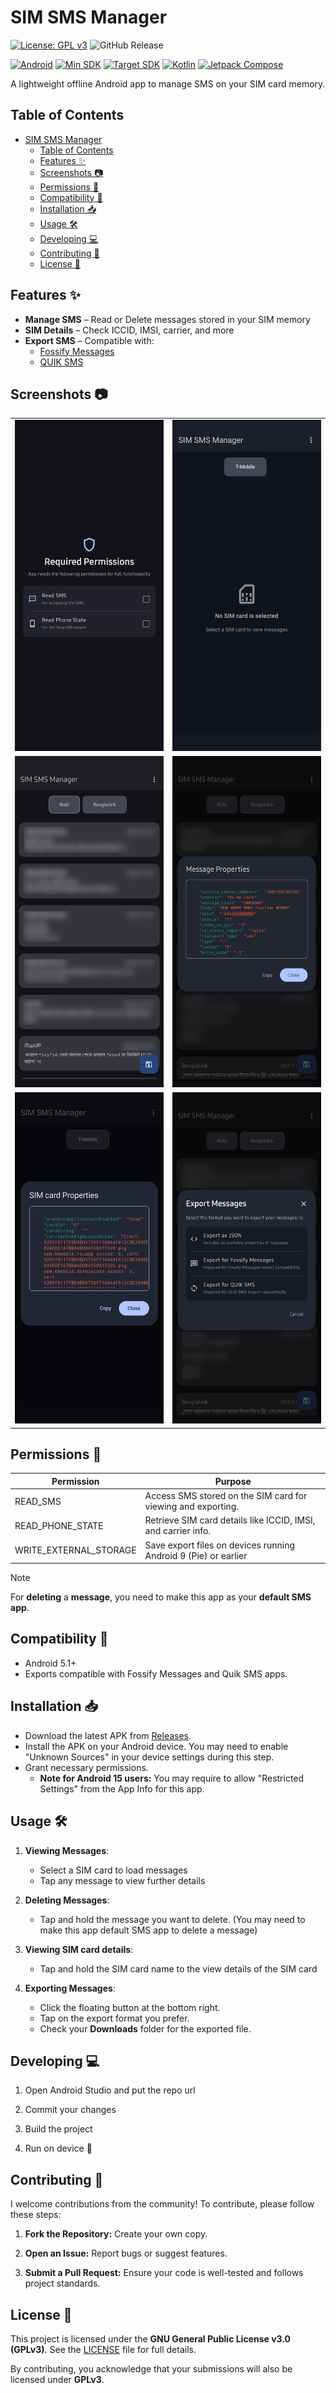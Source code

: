 # SIM SMS Manager

[![License: GPL v3](https://img.shields.io/badge/License-GPLv3-blue.svg)](https://www.gnu.org/licenses/gpl-3.0)
![GitHub Release](https://img.shields.io/github/v/release/kurtnettle/sim-sms-manager)

[![Android](https://img.shields.io/badge/Android-3DDC84?logo=android&logoColor=white)](https://developer.android.com)
[![Min SDK](https://img.shields.io/badge/Min%20SDK-22-34A853)](https://developer.android.com/about/versions/pie)
[![Target SDK](https://img.shields.io/badge/Target%20SDK-35-0C344B)](https://developer.android.com/about/versions/14)
[![Kotlin](https://img.shields.io/badge/Kotlin-7F52FF?logo=kotlin&logoColor=white)](https://kotlinlang.org)
[![Jetpack Compose](https://img.shields.io/badge/Jetpack_Compose-4285F4?logo=jetpack-compose&logoColor=white)](https://developer.android.com/jetpack/compose)

A lightweight offline Android app to manage SMS on your SIM card memory.

## Table of Contents

- [SIM SMS Manager](#sim-sms-manager)
  - [Table of Contents](#table-of-contents)
  - [Features ✨](#features-)
  - [Screenshots 📷](#screenshots-)
  - [Permissions 🔐](#permissions-)
  - [Compatibility 📱](#compatibility-)
  - [Installation 📥](#installation-)
  - [Usage 🛠️](#usage-️)
  - [Developing 💻](#developing-)
  - [Contributing 🤝](#contributing-)
  - [License 📜](#license-)


## Features ✨
- **Manage SMS** – Read or Delete messages stored in your SIM memory
- **SIM Details**  – Check ICCID, IMSI, carrier, and more
- **Export SMS** – Compatible with:
  - [Fossify Messages](https://github.com/FossifyOrg/Messages)
  - [QUIK SMS](https://github.com/octoshrimpy/quik)


## Screenshots 📷

<table>
    <tr>
        <td>
            <img src="docs/screenshots/A.webp" width="360vh" /></td>
        <td>
            <img src="docs/screenshots/B.webp" width="360vh" /></td>
        </td>
    </tr>
    <tr>
        <td>
            <img src="docs/screenshots/C.webp" width="360vh" /></td>
        <td>
            <img src="docs/screenshots/D.webp" width="360vh" /></td>
        </td>
    </tr>
    <tr>
        <td>
            <img src="docs/screenshots/E.webp" width="360vh" /></td>
        <td>
            <img src="docs/screenshots/F.webp" width="360vh" /></td>
        </td>
    </tr>
</table>


## Permissions 🔐

| Permission             | Purpose                                                         |
| ---------------------- | --------------------------------------------------------------- |
| READ_SMS               | Access SMS stored on the SIM card for viewing and exporting.    |
| READ_PHONE_STATE       | Retrieve SIM card details like ICCID, IMSI, and carrier info.   |
| WRITE_EXTERNAL_STORAGE | Save export files on devices running Android 9 (Pie) or earlier |

> [!NOTE]  
> For **deleting** a **message**, you need to make this app as your **default SMS app**.

## Compatibility 📱

- Android 5.1+
- Exports compatible with Fossify Messages and Quik SMS apps.


## Installation 📥

- Download the latest APK from [Releases](https://github.com/kurtnettle/sim-sms-manager/releases).
- Install the APK on your Android device. You may need to enable "Unknown Sources" in your device settings during this step.
- Grant necessary permissions.
  * **Note for Android 15 users:** You may require to allow "Restricted Settings" from the App Info for this app.


## Usage 🛠️

1. **Viewing Messages**:
   - Select a SIM card to load messages
   - Tap any message to view further details

2. **Deleting Messages**:
   - Tap and hold the message you want to delete. (You may need to make this app default SMS app to delete a message)


3. **Viewing SIM card details**:
   - Tap and hold the SIM card name to the view details of the SIM card

4. **Exporting Messages**:
   - Click the floating button at the bottom right.
   - Tap on the export format you prefer.
   - Check your **Downloads** folder for the exported file.


## Developing 💻

1. Open Android Studio and put the repo url

2. Commit your changes

3. Build the project

4. Run on device 🚀


## Contributing 🤝

I welcome contributions from the community! To contribute, please follow these steps:

1. **Fork the Repository:** Create your own copy.

2. **Open an Issue:** Report bugs or suggest features.

3. **Submit a Pull Request:** Ensure your code is well-tested and follows project standards.


## License 📜

This project is licensed under the **GNU General Public License v3.0 (GPLv3)**. See
the [LICENSE](LICENSE) file for full details.

By contributing, you acknowledge that your submissions will also be licensed under **GPLv3**.